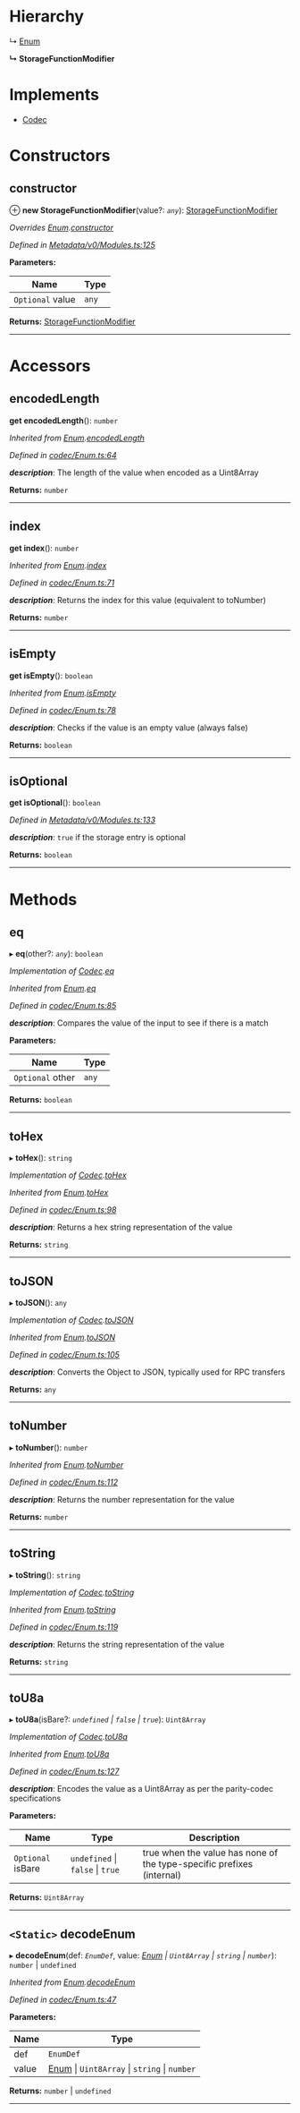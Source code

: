 

# Hierarchy

↳  [Enum](_codec_enum_.enum.md)

**↳ StorageFunctionModifier**

# Implements

* [Codec](../interfaces/_types_.codec.md)

# Constructors

<a id="constructor"></a>

##  constructor

⊕ **new StorageFunctionModifier**(value?: *`any`*): [StorageFunctionModifier](_metadata_v0_modules_.storagefunctionmodifier.md)

*Overrides [Enum](_codec_enum_.enum.md).[constructor](_codec_enum_.enum.md#constructor)*

*Defined in [Metadata/v0/Modules.ts:125](https://github.com/polkadot-js/api/blob/32f17fc/packages/types/src/Metadata/v0/Modules.ts#L125)*

**Parameters:**

| Name | Type |
| ------ | ------ |
| `Optional` value | `any` |

**Returns:** [StorageFunctionModifier](_metadata_v0_modules_.storagefunctionmodifier.md)

___

# Accessors

<a id="encodedlength"></a>

##  encodedLength

**get encodedLength**(): `number`

*Inherited from [Enum](_codec_enum_.enum.md).[encodedLength](_codec_enum_.enum.md#encodedlength)*

*Defined in [codec/Enum.ts:64](https://github.com/polkadot-js/api/blob/32f17fc/packages/types/src/codec/Enum.ts#L64)*

*__description__*: The length of the value when encoded as a Uint8Array

**Returns:** `number`

___
<a id="index"></a>

##  index

**get index**(): `number`

*Inherited from [Enum](_codec_enum_.enum.md).[index](_codec_enum_.enum.md#index)*

*Defined in [codec/Enum.ts:71](https://github.com/polkadot-js/api/blob/32f17fc/packages/types/src/codec/Enum.ts#L71)*

*__description__*: Returns the index for this value (equivalent to toNumber)

**Returns:** `number`

___
<a id="isempty"></a>

##  isEmpty

**get isEmpty**(): `boolean`

*Inherited from [Enum](_codec_enum_.enum.md).[isEmpty](_codec_enum_.enum.md#isempty)*

*Defined in [codec/Enum.ts:78](https://github.com/polkadot-js/api/blob/32f17fc/packages/types/src/codec/Enum.ts#L78)*

*__description__*: Checks if the value is an empty value (always false)

**Returns:** `boolean`

___
<a id="isoptional"></a>

##  isOptional

**get isOptional**(): `boolean`

*Defined in [Metadata/v0/Modules.ts:133](https://github.com/polkadot-js/api/blob/32f17fc/packages/types/src/Metadata/v0/Modules.ts#L133)*

*__description__*: `true` if the storage entry is optional

**Returns:** `boolean`

___

# Methods

<a id="eq"></a>

##  eq

▸ **eq**(other?: *`any`*): `boolean`

*Implementation of [Codec](../interfaces/_types_.codec.md).[eq](../interfaces/_types_.codec.md#eq)*

*Inherited from [Enum](_codec_enum_.enum.md).[eq](_codec_enum_.enum.md#eq)*

*Defined in [codec/Enum.ts:85](https://github.com/polkadot-js/api/blob/32f17fc/packages/types/src/codec/Enum.ts#L85)*

*__description__*: Compares the value of the input to see if there is a match

**Parameters:**

| Name | Type |
| ------ | ------ |
| `Optional` other | `any` |

**Returns:** `boolean`

___
<a id="tohex"></a>

##  toHex

▸ **toHex**(): `string`

*Implementation of [Codec](../interfaces/_types_.codec.md).[toHex](../interfaces/_types_.codec.md#tohex)*

*Inherited from [Enum](_codec_enum_.enum.md).[toHex](_codec_enum_.enum.md#tohex)*

*Defined in [codec/Enum.ts:98](https://github.com/polkadot-js/api/blob/32f17fc/packages/types/src/codec/Enum.ts#L98)*

*__description__*: Returns a hex string representation of the value

**Returns:** `string`

___
<a id="tojson"></a>

##  toJSON

▸ **toJSON**(): `any`

*Implementation of [Codec](../interfaces/_types_.codec.md).[toJSON](../interfaces/_types_.codec.md#tojson)*

*Inherited from [Enum](_codec_enum_.enum.md).[toJSON](_codec_enum_.enum.md#tojson)*

*Defined in [codec/Enum.ts:105](https://github.com/polkadot-js/api/blob/32f17fc/packages/types/src/codec/Enum.ts#L105)*

*__description__*: Converts the Object to JSON, typically used for RPC transfers

**Returns:** `any`

___
<a id="tonumber"></a>

##  toNumber

▸ **toNumber**(): `number`

*Inherited from [Enum](_codec_enum_.enum.md).[toNumber](_codec_enum_.enum.md#tonumber)*

*Defined in [codec/Enum.ts:112](https://github.com/polkadot-js/api/blob/32f17fc/packages/types/src/codec/Enum.ts#L112)*

*__description__*: Returns the number representation for the value

**Returns:** `number`

___
<a id="tostring"></a>

##  toString

▸ **toString**(): `string`

*Implementation of [Codec](../interfaces/_types_.codec.md).[toString](../interfaces/_types_.codec.md#tostring)*

*Inherited from [Enum](_codec_enum_.enum.md).[toString](_codec_enum_.enum.md#tostring)*

*Defined in [codec/Enum.ts:119](https://github.com/polkadot-js/api/blob/32f17fc/packages/types/src/codec/Enum.ts#L119)*

*__description__*: Returns the string representation of the value

**Returns:** `string`

___
<a id="tou8a"></a>

##  toU8a

▸ **toU8a**(isBare?: *`undefined` \| `false` \| `true`*): `Uint8Array`

*Implementation of [Codec](../interfaces/_types_.codec.md).[toU8a](../interfaces/_types_.codec.md#tou8a)*

*Inherited from [Enum](_codec_enum_.enum.md).[toU8a](_codec_enum_.enum.md#tou8a)*

*Defined in [codec/Enum.ts:127](https://github.com/polkadot-js/api/blob/32f17fc/packages/types/src/codec/Enum.ts#L127)*

*__description__*: Encodes the value as a Uint8Array as per the parity-codec specifications

**Parameters:**

| Name | Type | Description |
| ------ | ------ | ------ |
| `Optional` isBare | `undefined` \| `false` \| `true` |  true when the value has none of the type-specific prefixes (internal) |

**Returns:** `Uint8Array`

___
<a id="decodeenum"></a>

## `<Static>` decodeEnum

▸ **decodeEnum**(def: *`EnumDef`*, value: *[Enum](_codec_enum_.enum.md) \| `Uint8Array` \| `string` \| `number`*): `number` \| `undefined`

*Inherited from [Enum](_codec_enum_.enum.md).[decodeEnum](_codec_enum_.enum.md#decodeenum)*

*Defined in [codec/Enum.ts:47](https://github.com/polkadot-js/api/blob/32f17fc/packages/types/src/codec/Enum.ts#L47)*

**Parameters:**

| Name | Type |
| ------ | ------ |
| def | `EnumDef` |
| value | [Enum](_codec_enum_.enum.md) \| `Uint8Array` \| `string` \| `number` |

**Returns:** `number` \| `undefined`

___

